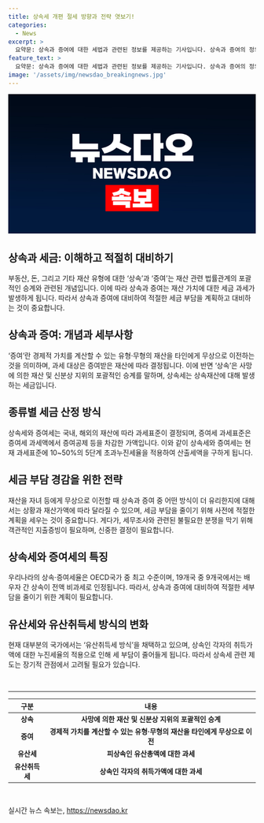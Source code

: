 ```yaml
---
title: 상속세 개편 절세 방향과 전략 엿보기!
categories:
  - News
excerpt: >
  요약문: 상속과 증여에 대한 세법과 관련된 정보를 제공하는 기사입니다. 상속과 증여의 정의, 증여세 과세대상, 과세가액 계산, 증여세와 상속세의 차이, 그리고 현행 세법에 대한 논의 등이 포함되어 있습니다. 또한, 상속·증여세율과 유산세/유산취득세에 대한 고려사항 등에 대한 내용도 다루고 있습니다. 현행 세법의 변화와 시사점 등에 대한 정보도 포함되어 있어 관심을 끌 수 있습니다.
feature_text: >
  요약문: 상속과 증여에 대한 세법과 관련된 정보를 제공하는 기사입니다. 상속과 증여의 정의, 증여세 과세대상, 과세가액 계산, 증여세와 상속세의 차이, 그리고 현행 세법에 대한 논의 등이 포함되어 있습니다. 또한, 상속·증여세율과 유산세/유산취득세에 대한 고려사항 등에 대한 내용도 다루고 있습니다. 현행 세법의 변화와 시사점 등에 대한 정보도 포함되어 있어 관심을 끌 수 있습니다.
image: '/assets/img/newsdao_breakingnews.jpg'
---
```


<p><img src="/assets/img/newsdao_breakingnews.jpg" alt="flaretime 속보" /></p>

<h2 data-ke-size="size26">상속과 세금: 이해하고 적절히 대비하기</h2>

<p data-ke-size="size16">부동산, 돈, 그리고 기타 재산 유형에 대한 ‘상속’과 ‘증여’는 재산 관련 법률관계의 포괄적인 승계와 관련된 개념입니다. 이에 따라 상속과 증여는 재산 가치에 대한 세금 과세가 발생하게 됩니다. 따라서 상속과 증여에 대비하여 적절한 세금 부담을 계획하고 대비하는 것이 중요합니다.</p>

<h2 data-ke-size="size24">상속과 증여: 개념과 세부사항</h2>

<p data-ke-size="size16">‘증여’란 경제적 가치를 계산할 수 있는 유형·무형의 재산을 타인에게 무상으로 이전하는 것을 의미하며, 과세 대상은 증여받은 재산에 따라 결정됩니다. 이에 반면 ‘상속’은 사망에 의한 재산 및 신분상 지위의 포괄적인 승계를 말하며, 상속세는 상속재산에 대해 발생하는 세금입니다.</p>

<h2 data-ke-size="size24">종류별 세금 산정 방식</h2>

<p data-ke-size="size16">상속세와 증여세는 국내, 해외의 재산에 따라 과세표준이 결정되며, 증여세 과세표준은 증여세 과세액에서 증여공제 등을 차감한 가액입니다. 이와 같이 상속세와 증여세는 현재 과세표준에 10~50%의 5단계 초과누진세율을 적용하여 산출세액을 구하게 됩니다.</p>

<h2 data-ke-size="size24">세금 부담 경감을 위한 전략</h2>

<p data-ke-size="size16">재산을 자녀 등에게 무상으로 이전할 때 상속과 증여 중 어떤 방식이 더 유리한지에 대해서는 상황과 재산가액에 따라 달라질 수 있으며, 세금 부담을 줄이기 위해 사전에 적절한 계획을 세우는 것이 중요합니다. 게다가, 세무조사와 관련된 불필요한 분쟁을 막기 위해 객관적인 지출증빙이 필요하며, 신중한 결정이 필요합니다.</p>

<h2 data-ke-size="size24">상속세와 증여세의 특징</h2>

<p data-ke-size="size16">우리나라의 상속·증여세율은 OECD국가 중 최고 수준이며, 19개국 중 9개국에서는 배우자 간 상속이 전액 비과세로 인정됩니다. 따라서, 상속과 증여에 대비하여 적절한 세부담을 줄이기 위한 계획이 필요합니다.</p>

<h2 data-ke-size="size24">유산세와 유산취득세 방식의 변화</h2>

<p data-ke-size="size16">현재 대부분의 국가에서는 ‘유산취득세 방식’을 채택하고 있으며, 상속인 각자의 취득가액에 대한 누진세율의 적용으로 인해 세 부담이 줄어들게 됩니다. 따라서 상속세 관련 제도는 장기적 관점에서 고려될 필요가 있습니다.</p>

<p data-ke-size="size16">&nbsp;</p>

<hr>

<table>
    <thead>
        <tr>
            <th style="text-align: center; height: 17px;"><b>구분</b></th>
            <th style="text-align: center; height: 17px;"><b>내용</b></th>
        </tr>
    </thead>
    <tbody>
        <tr>
            <td style="text-align: center; height: 17px;"><b>상속</b></td>
            <td style="text-align: center; height: 17px;"><b>사망에 의한 재산 및 신분상 지위의 포괄적인 승계</b></td>
        </tr>
        <tr>
            <td style="text-align: center; height: 17px;"><b>증여</b></td>
            <td style="text-align: center; height: 17px;"><b>경제적 가치를 계산할 수 있는 유형·무형의 재산을 타인에게 무상으로 이전</b></td>
        </tr>
        <tr>
            <td style="text-align: center; height: 17px;"><b>유산세</b></td>
            <td style="text-align: center; height: 17px;"><b>피상속인 유산총액에 대한 과세</b></td>
        </tr>
        <tr>
            <td style="text-align: center; height: 17px;"><b>유산취득세</b></td>
            <td style="text-align: center; height: 17px;"><b>상속인 각자의 취득가액에 대한 과세</b></td>
        </tr>
    </tbody>
</table>

<p data-ke-size="size16">&nbsp;</p>
실시간 뉴스 속보는, <a href="https://newsdao.kr" rel="dofollow">https://newsdao.kr</a>


